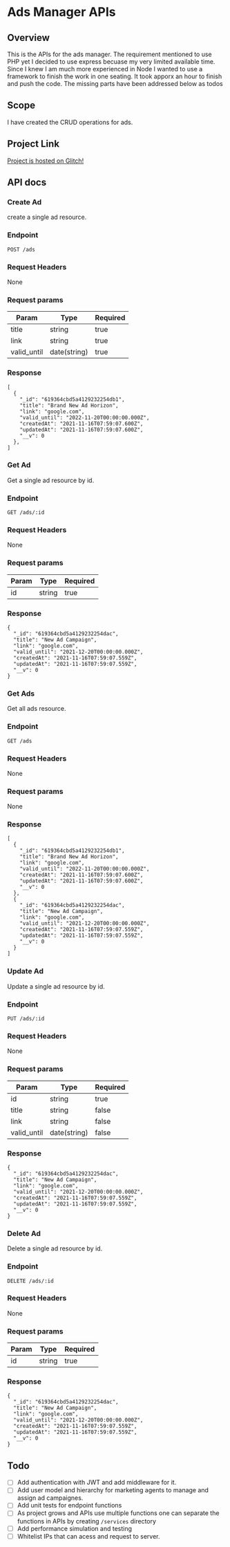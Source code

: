 # Ads Manager APIs

## Overview

This is the APIs for the ads manager. The requirement mentioned to use PHP yet I decided to use express becuase my very limited available time. Since I knew I am much more experienced in Node I wanted to use a framework to finish the work in one seating. It took apporx an hour to finish and push the code. The missing parts have been addressed below as todos

## Scope

I have created the CRUD operations for ads.

## Project Link

[Project is hosted on Glitch!](https://tasty-desert-dead.glitch.me/)

## API docs

### Create Ad

create a single ad resource.

### Endpoint

`POST /ads`

### Request Headers

None

### Request params

| Param       | Type         | Required |
| ----------- | ------------ | -------- |
| title       | string       | true     |
| link        | string       | true     |
| valid_until | date(string) | true     |

### Response

```
[
  {
    "_id": "619364cbd5a4129232254db1",
    "title": "Brand New Ad Horizon",
    "link": "google.com",
    "valid_until": "2022-11-20T00:00:00.000Z",
    "createdAt": "2021-11-16T07:59:07.600Z",
    "updatedAt": "2021-11-16T07:59:07.600Z",
    "__v": 0
  },
]

```

### Get Ad

Get a single ad resource by id.

### Endpoint

`GET /ads/:id`

### Request Headers

None

### Request params

| Param | Type   | Required |
| ----- | ------ | -------- |
| id    | string | true     |

### Response

```
{
  "_id": "619364cbd5a4129232254dac",
  "title": "New Ad Campaign",
  "link": "google.com",
  "valid_until": "2021-12-20T00:00:00.000Z",
  "createdAt": "2021-11-16T07:59:07.559Z",
  "updatedAt": "2021-11-16T07:59:07.559Z",
  "__v": 0
}

```

### Get Ads

Get all ads resource.

### Endpoint

`GET /ads`

### Request Headers

None

### Request params

None

### Response

```
[
  {
    "_id": "619364cbd5a4129232254db1",
    "title": "Brand New Ad Horizon",
    "link": "google.com",
    "valid_until": "2022-11-20T00:00:00.000Z",
    "createdAt": "2021-11-16T07:59:07.600Z",
    "updatedAt": "2021-11-16T07:59:07.600Z",
    "__v": 0
  },
  {
    "_id": "619364cbd5a4129232254dac",
    "title": "New Ad Campaign",
    "link": "google.com",
    "valid_until": "2021-12-20T00:00:00.000Z",
    "createdAt": "2021-11-16T07:59:07.559Z",
    "updatedAt": "2021-11-16T07:59:07.559Z",
    "__v": 0
  }
]

```

### Update Ad

Update a single ad resource by id.

### Endpoint

`PUT /ads/:id`

### Request Headers

None

### Request params

| Param       | Type         | Required |
| ----------- | ------------ | -------- |
| id          | string       | true     |
| title       | string       | false    |
| link        | string       | false    |
| valid_until | date(string) | false    |

### Response

```
{
  "_id": "619364cbd5a4129232254dac",
  "title": "New Ad Campaign",
  "link": "google.com",
  "valid_until": "2021-12-20T00:00:00.000Z",
  "createdAt": "2021-11-16T07:59:07.559Z",
  "updatedAt": "2021-11-16T07:59:07.559Z",
  "__v": 0
}

```

### Delete Ad

Delete a single ad resource by id.

### Endpoint

`DELETE /ads/:id`

### Request Headers

None

### Request params

| Param | Type   | Required |
| ----- | ------ | -------- |
| id    | string | true     |

### Response

```
{
  "_id": "619364cbd5a4129232254dac",
  "title": "New Ad Campaign",
  "link": "google.com",
  "valid_until": "2021-12-20T00:00:00.000Z",
  "createdAt": "2021-11-16T07:59:07.559Z",
  "updatedAt": "2021-11-16T07:59:07.559Z",
  "__v": 0
}

```

## Todo

- [ ] Add authentication with JWT and add middleware for it.
- [ ] Add user model and hierarchy for marketing agents to manage and assign ad campaignes.
- [ ] Add unit tests for endpoint functions
- [ ] As project grows and APIs use multiple functions one can separate the functions in APIs by creating `/services` directory
- [ ] Add performance simulation and testing
- [ ] Whitelist IPs that can acess and request to server.
